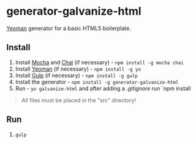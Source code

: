 # generator-galvanize-html

[Yeoman](http://yeoman.io) generator for a basic HTML5 boilerplate.

## Install

1. Install [Mocha](http://mochajs.org/) and [Chai](http://chaijs.com/) (if necessary) - `npm install -g mocha chai`
1. Install [Yeoman](http://yeoman.io) (if necessary) - `npm install -g yo`
1. Install [Gulp](http://gulpjs.com/) (if necessary) - `npm install -g gulp`
1. Install the generator - `npm install -g generator-galvanize-html`
1. Run - `yo galvanize-html` and after adding a *.gitignore* run `npm install

> All files must be placed in the "src" directory!

## Run

1. `gulp`
